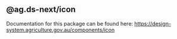 ## @ag.ds-next/icon

Documentation for this package can be found here: https://design-system.agriculture.gov.au/components/icon
